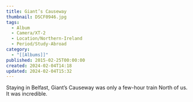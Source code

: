```yaml
---
title: Giant’s Causeway
thumbnail: DSCF0946.jpg
tags:
  - Album
  - Camera/XT-2
  - Location/Northern-Ireland
  - Period/Study-Abroad
category:
  - "[[Albums]]"
published: 2015-02-25T00:00:00
created: 2024-02-04T14:18
updated: 2024-02-04T15:32
---
```

Staying in Belfast, Giant’s Causeway was only a few-hour train North of us. It was incredible.
